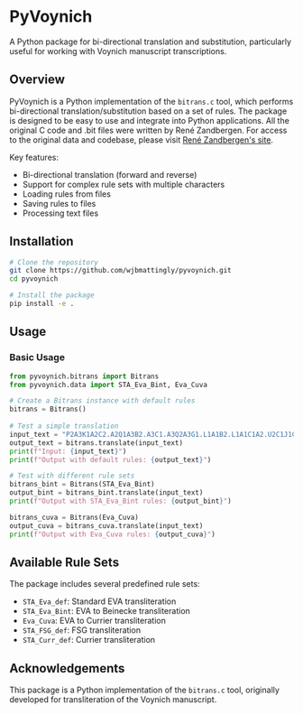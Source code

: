# PyVoynich

A Python package for bi-directional translation and substitution, particularly useful for working with Voynich manuscript transcriptions.

## Overview

PyVoynich is a Python implementation of the `bitrans.c` tool, which performs bi-directional translation/substitution based on a set of rules. The package is designed to be easy to use and integrate into Python applications. All the original C code and .bit files were written by René Zandbergen. For access to the original data and codebase, please visit [René Zandbergen's site](https://www.voynich.nu/software/000_README.txt).

Key features:
- Bi-directional translation (forward and reverse)
- Support for complex rule sets with multiple characters
- Loading rules from files
- Saving rules to files
- Processing text files

## Installation

```bash
# Clone the repository
git clone https://github.com/wjbmattingly/pyvoynich.git
cd pyvoynich

# Install the package
pip install -e .
```

## Usage

### Basic Usage

```python
from pyvoynich.bitrans import Bitrans
from pyvoynich.data import STA_Eva_Bint, Eva_Cuva

# Create a Bitrans instance with default rules
bitrans = Bitrans()
    
# Test a simple translation
input_text = "P2A3K1A2C2.A2Q1A3B2.A3C1.A3Q2A3G1.L1A1B2.L1A1C1A2.U2C1J1C2.A2.Q1A1C1.L1A1B2B1A2"
output_text = bitrans.translate(input_text)
print(f"Input: {input_text}")
print(f"Output with default rules: {output_text}")

# Test with different rule sets
bitrans_bint = Bitrans(STA_Eva_Bint)
output_bint = bitrans_bint.translate(input_text)
print(f"Output with STA_Eva_Bint rules: {output_bint}")

bitrans_cuva = Bitrans(Eva_Cuva)
output_cuva = bitrans_cuva.translate(input_text)
print(f"Output with Eva_Cuva rules: {output_cuva}")
```

## Available Rule Sets

The package includes several predefined rule sets:

- `STA_Eva_def`: Standard EVA transliteration
- `STA_Eva_Bint`: EVA to Beinecke transliteration
- `Eva_Cuva`: EVA to Currier transliteration
- `STA_FSG_def`: FSG transliteration
- `STA_Curr_def`: Currier transliteration

## Acknowledgements

This package is a Python implementation of the `bitrans.c` tool, originally developed for transliteration of the Voynich manuscript. 
